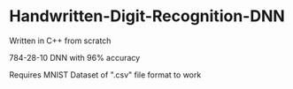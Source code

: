 # Handwritten-Digit-Recognition-DNN
Written in C++ from scratch

784-28-10 DNN with 96% accuracy

Requires MNIST Dataset of ".csv" file format to work
